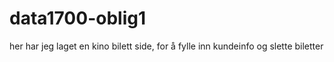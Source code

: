 # data1700-oblig1
her har jeg laget en kino bilett side, for å fylle inn kundeinfo og slette biletter
